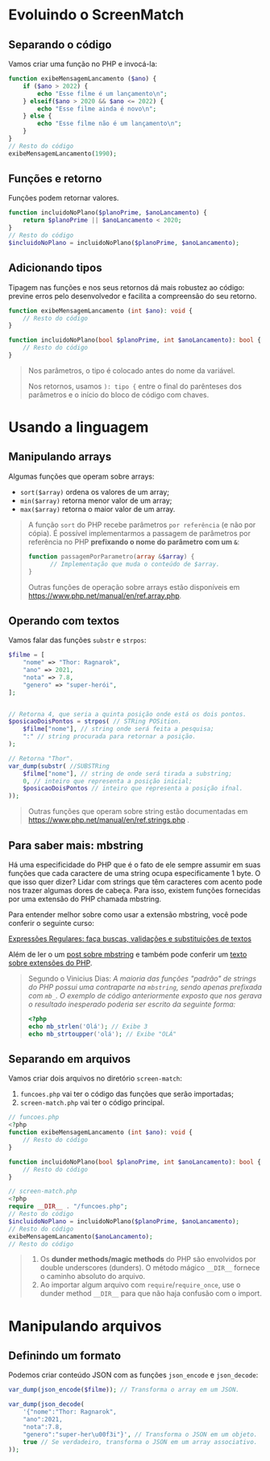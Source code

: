 # Evoluindo o ScreenMatch
## Separando o código
Vamos criar uma função no PHP e invocá-la:
```PHP
function exibeMensagemLancamento ($ano) {
    if ($ano > 2022) {
        echo "Esse filme é um lançamento\n";
    } elseif($ano > 2020 && $ano <= 2022) {
        echo "Esse filme ainda é novo\n";
    } else {
        echo "Esse filme não é um lançamento\n";
    }
}
// Resto do código
exibeMensagemLancamento(1990);
```
## Funções e retorno
Funções podem retornar valores.
```PHP
function incluidoNoPlano($planoPrime, $anoLancamento) {
    return $planoPrime || $anoLancamento < 2020;
}
// Resto do código
$incluidoNoPlano = incluidoNoPlano($planoPrime, $anoLancamento);
```
## Adicionando tipos
Tipagem nas funções e nos seus retornos dá mais robustez ao código: previne erros pelo desenvolvedor e facilita a compreensão do seu retorno.
```PHP
function exibeMensagemLancamento (int $ano): void {
    // Resto do código
}

function incluidoNoPlano(bool $planoPrime, int $anoLancamento): bool {
    // Resto do código
}
```
> Nos parâmetros, o tipo é colocado antes do nome da variável. 
> 
> Nos retornos, usamos `): tipo {` entre o final do parênteses dos parâmetros e o início do bloco de código com chaves.

# Usando a linguagem
## Manipulando arrays
Algumas funções que operam sobre arrays:
- `sort($array)` ordena os valores de um array;
- `min($array)` retorna menor valor de um array;
- `max($array)` retorna o maior valor de um array.
> A função `sort` do PHP recebe parâmetros `por referência` (e não por cópia). É possível implementarmos a passagem de parâmetros por referência no PHP **prefixando o nome do parâmetro com um `&`**:
> ```PHP
> function passagemPorParametro(array &$array) {
>       // Implementação que muda o conteúdo de $array.
> }
> ```
> Outras funções de operação sobre arrays estão disponíveis em https://www.php.net/manual/en/ref.array.php.

## Operando com textos
Vamos falar das funções `substr` e `strpos`:

```PHP
$filme = [
    "nome" => "Thor: Ragnarok",
    "ano" => 2021,
    "nota" => 7.8,
    "genero" => "super-herói",
];


// Retorna 4, que seria a quinta posição onde está os dois pontos.
$posicaoDoisPontos = strpos( // STRing POSition.
    $filme["nome"], // string onde será feita a pesquisa;
    ":" // string procurada para retornar a posição.
);

// Retorna "Thor". 
var_dump(substr( //SUBSTRing
    $filme["nome"], // string de onde será tirada a substring;
    0, // inteiro que representa a posição inicial;
    $posicaoDoisPontos // inteiro que representa a posição ifnal.
));
```
> Outras funções que operam sobre string estão documentadas em https://www.php.net/manual/en/ref.strings.php .


## Para saber mais: mbstring
Há uma especificidade do PHP que é o fato de ele sempre assumir em suas funções que cada caractere de uma string ocupa especificamente 1 byte. O que isso quer dizer? Lidar com strings que têm caracteres com acento pode nos trazer algumas dores de cabeça. Para isso, existem funções fornecidas por uma extensão do PHP chamada mbstring.

Para entender melhor sobre como usar a extensão mbstring, você pode conferir o seguinte curso:

[Expressões Regulares: faça buscas, validações e substituições de textos](https://cursos.alura.com.br/course/expressoes-regulares-buscas-validacoes-substituicoes-textos)

Além de ler o um [post sobre mbstring](https://dias.dev/2023-03-21-strings-multibyte-php-mbstring/) e também pode conferir um [texto sobre extensões do PHP](https://dias.dev/2022-02-13-extensoes-php/).

> Segundo o Vinicius Dias: _A maioria das funções "padrão" de strings do PHP possui uma contraparte na `mbstring`, sendo apenas prefixada com `mb_`. O exemplo de código anteriormente exposto que nos gerava o resultado inesperado poderia ser escrito da seguinte forma:_
> ```php
> <?php
> echo mb_strlen('Olá'); // Exibe 3
> echo mb_strtoupper('olá'); // Exibe "OLÁ"
> ```

## Separando em arquivos
Vamos criar dois arquivos no diretório `screen-match`:
1. `funcoes.php` vai ter o código das funções que serão importadas;
2. `screen-match.php` vai ter o código principal.

```PHP
// funcoes.php
<?php
function exibeMensagemLancamento (int $ano): void {
    // Resto do código
}

function incluidoNoPlano(bool $planoPrime, int $anoLancamento): bool {
    // Resto do código
}
```

```PHP
// screen-match.php
<?php
require __DIR__ . "/funcoes.php";
// Resto do código
$incluidoNoPlano = incluidoNoPlano($planoPrime, $anoLancamento);
// Resto do código
exibeMensagemLancamento($anoLancamento);
// Resto do código
```
> 1. Os **dunder methods/magic methods** do PHP são envolvidos por double underscores (dunders). O método mágico `__DIR__` fornece o caminho absoluto do arquivo. 
> 2. Ao importar algum arquivo com `require`/`require_once`, use o dunder method `__DIR__` para que não haja confusão com o import.

# Manipulando arquivos
## Definindo um formato
Podemos criar conteúdo JSON com as funções `json_encode` e `json_decode`:

```PHP
var_dump(json_encode($filme)); // Transforma o array em um JSON.

var_dump(json_decode(
    '{"nome":"Thor: Ragnarok",
    "ano":2021,
    "nota":7.8,
    "genero":"super-her\u00f3i"}', // Transforma o JSON em um objeto.
    true // Se verdadeiro, transforma o JSON em um array associativo.
));
```
